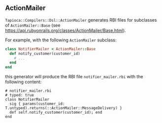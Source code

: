 ## ActionMailer

`Tapioca::Compilers::Dsl::ActionMailer` generates RBI files for subclasses of `ActionMailer::Base`
(see https://api.rubyonrails.org/classes/ActionMailer/Base.html).

For example, with the following `ActionMailer` subclass:

~~~rb
class NotifierMailer < ActionMailer::Base
  def notify_customer(customer_id)
    # ...
  end
end
~~~

this generator will produce the RBI file `notifier_mailer.rbi` with the following content:

~~~rbi
# notifier_mailer.rbi
# typed: true
class NotifierMailer
  sig { params(customer_id: T.untyped).returns(::ActionMailer::MessageDelivery) }
  def self.notify_customer(customer_id); end
end
~~~
